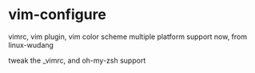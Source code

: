 vim-configure
=============

vimrc, vim plugin, vim color scheme
multiple platform support now, from linux-wudang


tweak the _vimrc, and oh-my-zsh support
